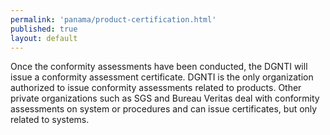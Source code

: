 ```yaml
--- 
permalink: 'panama/product-certification.html' 
published: true 
layout: default
---
```

Once the conformity assessments have been conducted, the DGNTI will issue a conformity assessment certificate. DGNTI is the only organization authorized to issue conformity assessments related to products. Other private organizations such as SGS and Bureau Veritas deal with conformity assessments on system or procedures and can issue certificates, but only related to systems.

